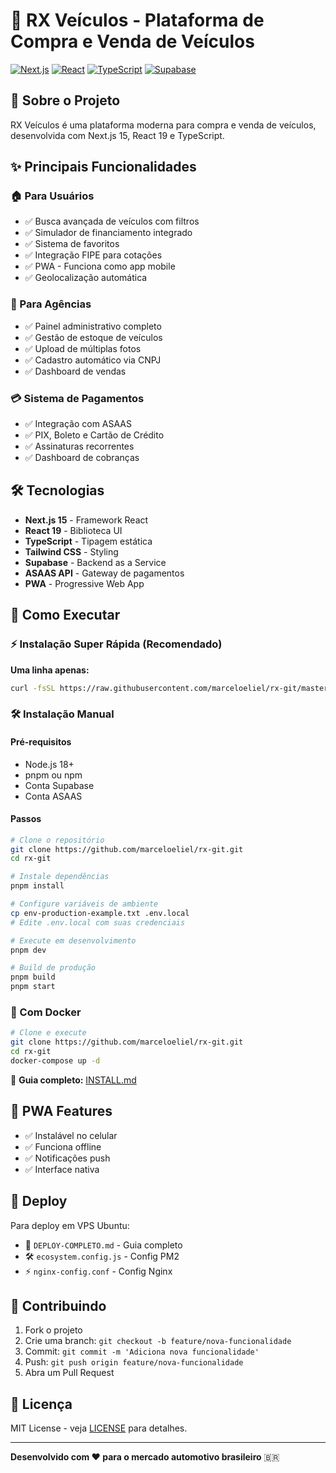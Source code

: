 # 🚗 RX Veículos - Plataforma de Compra e Venda de Veículos

[![Next.js](https://img.shields.io/badge/Next.js-15.2.4-black)](https://nextjs.org/)
[![React](https://img.shields.io/badge/React-19.1.0-blue)](https://reactjs.org/)
[![TypeScript](https://img.shields.io/badge/TypeScript-5.0-blue)](https://www.typescriptlang.org/)
[![Supabase](https://img.shields.io/badge/Supabase-Database-green)](https://supabase.com/)

## 🎯 Sobre o Projeto

RX Veículos é uma plataforma moderna para compra e venda de veículos, desenvolvida com Next.js 15, React 19 e TypeScript.

## ✨ Principais Funcionalidades

### 🏠 Para Usuários
- ✅ Busca avançada de veículos com filtros
- ✅ Simulador de financiamento integrado
- ✅ Sistema de favoritos
- ✅ Integração FIPE para cotações
- ✅ PWA - Funciona como app mobile
- ✅ Geolocalização automática

### 🏢 Para Agências
- ✅ Painel administrativo completo
- ✅ Gestão de estoque de veículos
- ✅ Upload de múltiplas fotos
- ✅ Cadastro automático via CNPJ
- ✅ Dashboard de vendas

### 💳 Sistema de Pagamentos
- ✅ Integração com ASAAS
- ✅ PIX, Boleto e Cartão de Crédito
- ✅ Assinaturas recorrentes
- ✅ Dashboard de cobranças

## 🛠️ Tecnologias

- **Next.js 15** - Framework React
- **React 19** - Biblioteca UI
- **TypeScript** - Tipagem estática
- **Tailwind CSS** - Styling
- **Supabase** - Backend as a Service
- **ASAAS API** - Gateway de pagamentos
- **PWA** - Progressive Web App

## 🚀 Como Executar

### ⚡ Instalação Super Rápida (Recomendado)

**Uma linha apenas:**
```bash
curl -fsSL https://raw.githubusercontent.com/marceloeliel/rx-git/master/quick-install.sh | bash
```

### 🛠️ Instalação Manual

#### Pré-requisitos
- Node.js 18+
- pnpm ou npm
- Conta Supabase
- Conta ASAAS

#### Passos
```bash
# Clone o repositório
git clone https://github.com/marceloeliel/rx-git.git
cd rx-git

# Instale dependências
pnpm install

# Configure variáveis de ambiente
cp env-production-example.txt .env.local
# Edite .env.local com suas credenciais

# Execute em desenvolvimento
pnpm dev

# Build de produção
pnpm build
pnpm start
```

### 🐳 Com Docker
```bash
# Clone e execute
git clone https://github.com/marceloeliel/rx-git.git
cd rx-git
docker-compose up -d
```

📖 **Guia completo:** [INSTALL.md](INSTALL.md)

## 📱 PWA Features

- ✅ Instalável no celular
- ✅ Funciona offline
- ✅ Notificações push
- ✅ Interface nativa

## 🚀 Deploy

Para deploy em VPS Ubuntu:
- 📖 `DEPLOY-COMPLETO.md` - Guia completo
- 🛠️ `ecosystem.config.js` - Config PM2
- ⚡ `nginx-config.conf` - Config Nginx

## 🤝 Contribuindo

1. Fork o projeto
2. Crie uma branch: `git checkout -b feature/nova-funcionalidade`
3. Commit: `git commit -m 'Adiciona nova funcionalidade'`
4. Push: `git push origin feature/nova-funcionalidade`
5. Abra um Pull Request

## 📄 Licença

MIT License - veja [LICENSE](LICENSE) para detalhes.

---

**Desenvolvido com ❤️ para o mercado automotivo brasileiro** 🇧🇷 